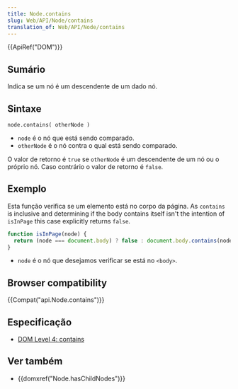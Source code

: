 ```yaml
---
title: Node.contains
slug: Web/API/Node/contains
translation_of: Web/API/Node/contains
---
```

{{ApiRef("DOM")}}

## Sumário

Indica se um nó é um descendente de um dado nó.

## Sintaxe

```
node.contains( otherNode )
```

- `node` é o nó que está sendo comparado.
- `otherNode` é o nó contra o qual está sendo comparado.

O valor de retorno é `true` se `otherNode` é um descendente de um nó ou o próprio nó. Caso contrário o valor de retorno é `false`.

## Exemplo

Esta função verifica se um elemento está no corpo da página. As `contains` is inclusive and determining if the body contains itself isn't the intention of `isInPage` this case explicitly returns `false`.

```js
function isInPage(node) {
  return (node === document.body) ? false : document.body.contains(node);
}
```

- `node` é o nó que desejamos verificar se está no `<body>`.

## Browser compatibility

{{Compat("api.Node.contains")}}

## Especificação

- [DOM Level 4: contains](http://www.w3.org/TR/domcore/#dom-node-contains)

## Ver também

- {{domxref("Node.hasChildNodes")}}
